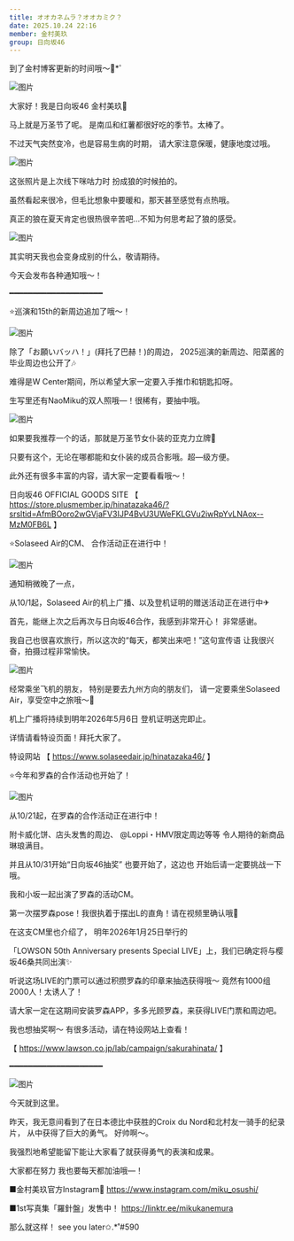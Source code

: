 ```yaml
---
title: オオカネムラ？オオカミク？
date: 2025.10.24 22:16
member: 金村美玖
group: 日向坂46
---
```


到了金村博客更新的时间哦〜🔔*゜


![图片](https://cdn.hinatazaka46.com/files/14/diary/official/member/moblog/202510/mobYqbz9p.jpg)

大家好！我是日向坂46 金村美玖🐺

马上就是万圣节了呢。
是南瓜和红薯都很好吃的季节。太棒了。

不过天气突然变冷，也是容易生病的时期，
请大家注意保暖，健康地度过哦。


![图片](https://cdn.hinatazaka46.com/files/14/diary/official/member/moblog/202510/mobWavpdA.jpg)


这张照片是上次线下咪咕力时
扮成狼的时候拍的。

虽然看起来很冷，但毛比想象中要暖和，那天甚至感觉有点热哦。


真正的狼在夏天肯定也很热很辛苦吧…不知为何思考起了狼的感受。


![图片](https://cdn.hinatazaka46.com/files/14/diary/official/member/moblog/202510/mobZL1QbM.jpg)


其实明天我也会变身成别的什么，敬请期待。

今天会发布各种通知哦〜！


━━━━━━━━━━━━━━━━━━━━



⭐️巡演和15th的新周边追加了哦〜！


![图片](https://cdn.hinatazaka46.com/files/14/diary/official/member/moblog/202510/mob4fRGni.jpg)


除了「お願いバッハ！」(拜托了巴赫！)的周边，
2025巡演的新周边、阳菜酱的毕业周边也公开了🎶

难得是W Center期间，所以希望大家一定要入手推巾和钥匙扣呀。

生写里还有NaoMiku的双人照哦—！很稀有，要抽中哦。


![图片](https://cdn.hinatazaka46.com/files/14/diary/official/member/moblog/202510/mobg1FFg0.jpg)


如果要我推荐一个的话，那就是万圣节女仆装的亚克力立牌🍰


只要有这个，无论在哪都能和女仆装的成员合影哦。超—级方便。


此外还有很多丰富的内容，请大家一定要看看哦〜！


日向坂46 OFFICIAL GOODS SITE
【
https://store.plusmember.jp/hinatazaka46/?srsltid=AfmBOoro2wGVjaFV3IJP4BvU3UWeFKLGVu2iwRpYvLNAox--MzM0FB6L
】


⭐️Solaseed Air的CM、
合作活动正在进行中！


![图片](https://cdn.hinatazaka46.com/files/14/diary/official/member/moblog/202510/mobKdus0O.jpg)


通知稍微晚了一点，

从10/1起，Solaseed Air的机上广播、以及登机证明的赠送活动正在进行中✈


首先，能继上次之后再次与日向坂46合作，我感到非常开心！
非常感谢。

我自己也很喜欢旅行，所以这次的“每天，都笑出来吧！”这句宣传语
让我很兴奋，拍摄过程非常愉快。


![图片](https://cdn.hinatazaka46.com/files/14/diary/official/member/moblog/202510/mobHuImr3.jpg)


经常乘坐飞机的朋友，
特别是要去九州方向的朋友们，
请一定要乘坐Solaseed Air，享受空中之旅哦〜🌱

机上广播将持续到明年2026年5月6日
登机证明送完即止。

详情请看特设页面！拜托大家了。

特设网站
【
https://www.solaseedair.jp/hinatazaka46/
】


⭐️今年和罗森的合作活动也开始了！


![图片](https://cdn.hinatazaka46.com/files/14/diary/official/member/moblog/202510/mobd0v7x9.jpg)


从10/21起，在罗森的合作活动正在进行中！

附卡威化饼、店头发售的周边、
@Loppi・HMV限定周边等等
令人期待的新商品琳琅满目。

并且从10/31开始“日向坂46抽奖”
也要开始了，这边也
开始后请一定要挑战一下哦。

我和小坂一起出演了罗森的活动CM。

第一次摆罗森pose！我很执着于摆出L的直角！请在视频里确认哦🫣

在这支CM里也介绍了，
明年2026年1月25日举行的

「LOWSON 50th Anniversary presents Special LIVE」上，我们已确定将与樱坂46桑共同出演✨

听说这场LIVE的门票可以通过积攒罗森的印章来抽选获得哦〜
竟然有1000组2000人！太诱人了！

请大家一定在这期间安装罗森APP，多多光顾罗森，来获得LIVE门票和周边吧。

我也想抽奖啊〜
有很多活动，请在特设网站上查看！

【
https://www.lawson.co.jp/lab/campaign/sakurahinata/
】


━━━━━━━━━━━━━━━━━━━━


![图片](https://cdn.hinatazaka46.com/files/14/diary/official/member/moblog/202510/mobOz6Syy.jpg)


今天就到这里。

昨天，我无意间看到了在日本德比中获胜的Croix du Nord和北村友一骑手的纪录片，
从中获得了巨大的勇气。
好帅啊〜。

我强烈地希望能留下能让大家看了就获得勇气的表演和成果。

大家都在努力
我也要每天都加油哦—！


■金村美玖官方Instagram📸
https://www.instagram.com/miku_osushi/

■1st写真集「羅針盤」发售中！
https://linktr.ee/mikukanemura


那么就这样！
see you later✩.*˚#590